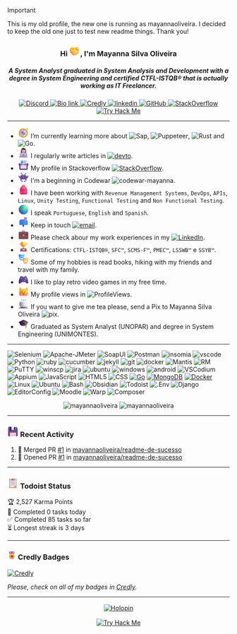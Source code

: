 
> [!IMPORTANT]
> This is my old profile, the new one is running as mayannaoliveira. I decided to keep the old one just to test new readme things. Thank you!

<h3 align="center">Hi <img src="./img/handshake.png" alt="Handshake" width="25" height="25"/>, I'm Mayanna Silva Oliveira</h1>
<h5 align="center">A System Analyst graduated in System Analysis and Development with a degree in System Engineering and certified CTFL-ISTQB® that is actually working as IT Freelancer.
</h3>

<p align="center">
    <a href="https://discordapp.com/users/728043170226503721">
    <img alt="Discord" src="https://img.shields.io/badge/Discord-%235865F2.svg?style=flat&logo=discord&logoColor=white"/>
    </a>
    <a href="https://bio.link/mayanna">
    <img alt="Bio link" src="https://img.shields.io/badge/Bio%20Link-000000.svg?style=flat&logo=Bio-Link&logoColor=white"/>
    </a>
    <a href="https://www.credly.com/users/mayannaoliveira/">
    <img alt="Credly" src="https://img.shields.io/badge/Credly-FF6B00.svg?style=flat&logo=Credly&logoColor=white"/>
    </a>
    <a href=mailto:mayannasoliveira@gmail.com>
    <img alt="linkedin" src="https://img.shields.io/badge/Gmail-EA4335.svg?style=flat&logo=Gmail&logoColor=white"/>
    </a>
    <a href="https://github.com/mayannaoliveira">
    <img alt="GitHub" src="https://img.shields.io/badge/GitHub-181717.svg?style=flat&logo=GitHub&logoColor=white"/>
    </a>
    <a href="https://stackoverflow.com/users/16884312/mayanna">
    <img alt="StackOverflow" src="https://img.shields.io/badge/Stack%20Overflow-F58025.svg?style=flat&logo=Stack-Overflow&logoColor=white"/>
    </a>
      <a href="https://tryhackme.com/p/mayannait">
    <img alt="Try Hack Me" src="https://img.shields.io/badge/TryHackMe-212C42.svg?style=flat&logo=TryHackMe&logoColor=white"/>
    </a>
</p> 

---

- <img src="./img/compass.png" alt="Compass" width="25" height="25"/> I’m currently learning more about ![Sap](https://img.shields.io/badge/SAP-0FAAFF.svg?style=flat&logo=SAP&logoColor=white), ![Puppeteer](https://img.shields.io/badge/Puppeteer-40B5A4.svg?style=flat&logo=Puppeteer&logoColor=white), ![Rust](https://img.shields.io/badge/Rust-000000.svg?style=flat&logo=Rust&logoColor=white) and ![Go](https://img.shields.io/badge/Go-00ADD8.svg?style=flat&logo=Go&logoColor=white).
- <img src="./img/tech-girl.png" alt="Tech" width="25" height="25"/> I regularly write articles in [![devto](https://img.shields.io/badge/DEV-0A0A0A.svg?style=flat&logo=devdotto&logoColor=white)](https://dev.to/mayannaoliveira).
- <img src="./img/card.png" alt="Card" width="25" height="25"/> My profile in Stackoverflow [![StackOverflow](https://stackoverflow-badge.onrender.com/api/StackOverflowBadge/16884312)](https://stackoverflow.com/users/16884312/mayanna).
- <img src="./img/alien.png" alt="Alien" width="25" height="25"/>  I'm a beginning in Codewar ![codewar-mayanna](https://www.codewars.com/users/mayannaoliveira/badges/micro).
- <img src="./img/backpack.png" alt="Backpack" width="25" height="25"/> I have been working with `Revenue Management Systems`, `DevOps`,  `APIs`, `Linux`, `Unity Testing`, `Functional Testing` and `Non Functional Testing`.
- <img src="./img/globe.png" alt="Globe" width="25" height="25"/> I speak `Portuguese`, `English` and `Spanish`.
- <img src="./img/mailbox.png" alt="Closed Mailbox with Raised Flag" width="25" height="25"/> Keep in touch [![email](https://img.shields.io/badge/mayannasoliveira@gmail.com-EA4335.svg?style=flat&logo=Gmail&logoColor=white)](mailto:mayannasoliveira@gmail.com).
- <img src="./img/briefcase.png" alt="Briefcase" width="25" height="25"/> Please check abour my work experiences in my [![LinkedIn](https://img.shields.io/badge/LinkedIn-0A66C2.svg?style=flat&logo=LinkedIn&logoColor=white)](https://www.linkedin.com/in/mayannaoliveira/).
- <img src="./img/trophy.png" alt="Trophy" width="25" height="25"/> Certifications: `CTFL-ISTQB®`, `SFC™`, `SCMS-F™`, `PMEC™`, `LSSWB™` e `SSYB™`.
- <img src="./img/arts.png" alt="Arts" width="25" height="25"/> Some of my hobbies is read books, hiking with my friends and travel with my family.
- <img src="./img/game.png" alt="Game" width="25" height="25"/> I like to play retro video games in my free time.
- <img src="./img/cat.png" alt="Cat" width="25" height="25"/> My profile views in ![ProfileViews](https://komarev.com/ghpvc/?username=mayannaoliveira&label=Github&color=0e75b6&style=flat&logo=github).
- <img src="./img/tea.png" alt="Tea" width="25" height="25"/> If you want to give me tea please, send a Pix to Mayanna Silva Oliveira ![pix](https://img.shields.io/badge/Pix-mayannait@gmail.com-77B6A8.svg?style=flat&logo=Pix&logoColor=white).
- <img src="./img/graduation.png" alt="Graduation Cap" width="25" height="25"/> Graduated as System Analyst (UNOPAR) and degree in System Engineering (UNIMONTES).

---

 
![Selenium](https://img.shields.io/badge/Selenium-43B02A.svg?style=flat&logo=Selenium&logoColor=white) ![Apache-JMeter](https://img.shields.io/badge/Apache%20JMeter-D22128.svg?style=flat&logo=Apache-JMeter&logoColor=white) ![SoapUI](https://img.shields.io/badge/SoapUI-yellow.svg?style=flat&logo=Swagger&logoColor=black) ![Postman](https://img.shields.io/badge/Postman-DD3A0A.svg?style=flat&logo=Postman&logoColor=white) ![insomia](https://img.shields.io/badge/Insomnia-4000BF.svg?style=flat&logo=Insomnia&logoColor=white) ![vscode](https://img.shields.io/badge/Visual%20Studio%20Code-007ACC.svg?style=flat&logo=Visual-Studio-Code&logoColor=white) ![Python](https://img.shields.io/badge/Python-3776AB.svg?style=flat&logo=Python&logoColor=white) ![ruby](https://img.shields.io/badge/Ruby-CC342D.svg?style=flat&logo=Ruby&logoColor=white) ![cucumber](https://img.shields.io/badge/Cucumber-23D96C.svg?style=flat&logo=Cucumber&logoColor=white) ![jekyll](https://img.shields.io/badge/Jekyll-CC0000.svg?style=flat&logo=Jekyll&logoColor=white) ![git](https://img.shields.io/badge/Git-F05032.svg?style=flat&logo=Git&logoColor=white) ![docker](https://img.shields.io/badge/Docker-2496ED.svg?style=flat&logo=Docker&logoColor=white) ![Mantis](https://custom-icon-badges.demolab.com/badge/Mantis%20Bug%20Tracker-grey.svg?logo=bug) ![RM](https://custom-icon-badges.demolab.com/badge/Revenue%20Management-blue.svg?logo=devices) ![PuTTY](https://custom-icon-badges.demolab.com/badge/PuTTY-grey.svg?logo=code-square) ![winscp](https://custom-icon-badges.demolab.com/badge/WinSCP-blue.svg?logo=arrow-switch) ![jira](https://img.shields.io/badge/Jira%20Software-0052CC.svg?style=flat&logo=Jira-Software&logoColor=white) ![ubuntu](https://img.shields.io/badge/Ubuntu-E95420.svg?style=flat&logo=Ubuntu&logoColor=white) ![windows](https://img.shields.io/badge/Windows-0078D4.svg?style=flat&logo=Windows&logoColor=white) ![android](https://img.shields.io/badge/Android-3DDC84.svg?style=flat&logo=Android&logoColor=white) ![VSCodium](https://img.shields.io/badge/VSCodium-2F80ED?style=flat&logo=VSCodium&logoColor=white) ![Appium](https://img.shields.io/badge/Appium-EE376D?style=flat&logo=Appium&logoColor=white) ![JavaScript](https://img.shields.io/badge/JavaScript-F7DF1E?style=flat&logo=nextdotjs&logoColor=white) ![HTML5](https://img.shields.io/badge/HTML5-E34F26?style=flat&logo=html5&logoColor=white) ![CSS](https://img.shields.io/badge/CSS-663399?style=flat&logo=CSS&logoColor=white) [![Go](https://img.shields.io/badge/Go-00ADD8?style=flat&logo=Go&logoColor=white&link=https://go.dev/)](https://go.dev/) [![MongoDB](https://img.shields.io/badge/MongoDB-47A248?style=flat&logo=mongodb&logoColor=white&link=https://www.mongodb.com/)](https://www.mongodb.com/) [![Docker](https://img.shields.io/badge/Docker-2496ED?style=flat&logo=docker&logoColor=white&link=https://www.docker.com/)](https://www.docker.com/) ![Linux](https://img.shields.io/badge/Linux-FCC624?style=flat&logo=Linux&logoColor=white) ![Ubuntu](https://img.shields.io/badge/Ubuntu-E95420?style=flat&logo=Ubuntu&logoColor=white) ![Bash](https://img.shields.io/badge/Bash-4EAA25?style=flat&logo=Ubuntu&logoColor=white) ![Obsidian](https://img.shields.io/badge/Obsidian-7C3AED?style=flat&logo=Obsidian&logoColor=white) ![Todoist](https://img.shields.io/badge/Todoist-E44332?style=flat&logo=Todoist&logoColor=white) ![.Env](https://img.shields.io/badge/.Env-ECD53F?style=flat&logo=.Env&logoColor=white) ![Django](https://img.shields.io/badge/Django-092E20?style=flat&logo=Django&logoColor=white) ![EditorConfig](https://img.shields.io/badge/EditorConfig-000?style=flat&logo=EditorConfig&logoColor=white) ![Moodle](https://img.shields.io/badge/Moodle-F98012?style=flat&logo=Moodle&logoColor=white) ![Warp](https://img.shields.io/badge/Warp-F98012?style=flat&logo=Warp&logoColor=white) ![Composer](https://img.shields.io/badge/Composer-885630?style=flat&logo=Composer&logoColor=white)
 
  
<div class="row" align="center">
  <div class="column">
    <img src="https://awesome-github-stats.azurewebsites.net/user-stats/mayannaoliveira?cardType=github&theme=dark&preferLogin=false" alt="mayannaoliveira" style="width:49%">
    <img src="https://github-readme-stats.vercel.app/api/top-langs?username=mayannaoliveira&show_icons=true&theme=dark&locale=en&layout=compact" alt="mayannaoliveira" style="width:40%">
  </div>
</div>

--- 

<h3 align="left"><img src="./img/disk.png" alt="Disk" width="25" height="25"/> Recent Activity </h3>

<!--START_SECTION:activity-->
1. 🎉 Merged PR [#1](https://github.com/mayannaoliveira/readme-de-sucesso/pull/1) in [mayannaoliveira/readme-de-sucesso](https://github.com/mayannaoliveira/readme-de-sucesso)
2. 💪 Opened PR [#1](https://github.com/mayannaoliveira/readme-de-sucesso/pull/1) in [mayannaoliveira/readme-de-sucesso](https://github.com/mayannaoliveira/readme-de-sucesso)
<!--END_SECTION:activity-->

---

<!-- status do todoist -->
<h3 align="left"><img src="./img/clip.png" alt="clip" width="25" height="25"/> Todoist Status </h3>

<!-- TODO-IST:START -->
🏆  2,527 Karma Points           
🌸  Completed 0 tasks today           
✅  Completed 85 tasks so far           
⏳  Longest streak is 3 days
<!-- TODO-IST:END -->

---

<h3 align="left"><img src="./img/medal.png" alt="Credly" width="20" height="20"/> Credly Badges </h3>
<a href="https://www.credly.com/users/mayannaoliveira">
    <img src="https://github-readme-widgets.vercel.app/api?username=mayannaoliveira&theme=tokyonight" alt="Credly "align="center"/>
</a>

<!--START_SECTION:badges-->
<!--END_SECTION:badges-->

_Please, check on all of my badges in [Credly](https://www.credly.com/users/mayannaoliveira)._
 
---

<!-- Holopin Board -->
<p align="center">
<a href="https://holopin.io/@mayannaoliveira">
    <img src="https://holopin.me/mayannaoliveira" alt="Holopin "align="center"/>
</a>
    </p>
<p align="center">
<a href=" ">
    <img src="https://tryhackme-badges.s3.amazonaws.com/mayannait.png" alt="Try Hack Me "align="center"/>
</a>
</p>
